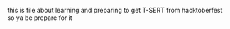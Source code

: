 this is file about learning and preparing to get T-SERT from hacktoberfest 
so ya be prepare for it
